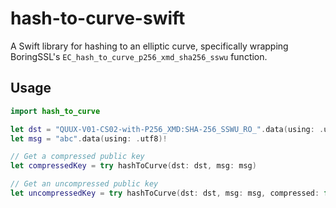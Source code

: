 # hash-to-curve-swift

A Swift library for hashing to an elliptic curve, specifically wrapping BoringSSL's `EC_hash_to_curve_p256_xmd_sha256_sswu` function.

## Usage

```swift
import hash_to_curve

let dst = "QUUX-V01-CS02-with-P256_XMD:SHA-256_SSWU_RO_".data(using: .utf8)!
let msg = "abc".data(using: .utf8)!

// Get a compressed public key
let compressedKey = try hashToCurve(dst: dst, msg: msg)

// Get an uncompressed public key
let uncompressedKey = try hashToCurve(dst: dst, msg: msg, compressed: false)
